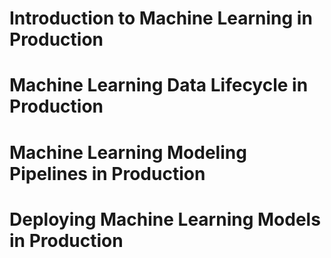 # Introduction to Machine Learning in Production
# Machine Learning Data Lifecycle in Production
# Machine Learning Modeling Pipelines in Production
# Deploying Machine Learning Models in Production
